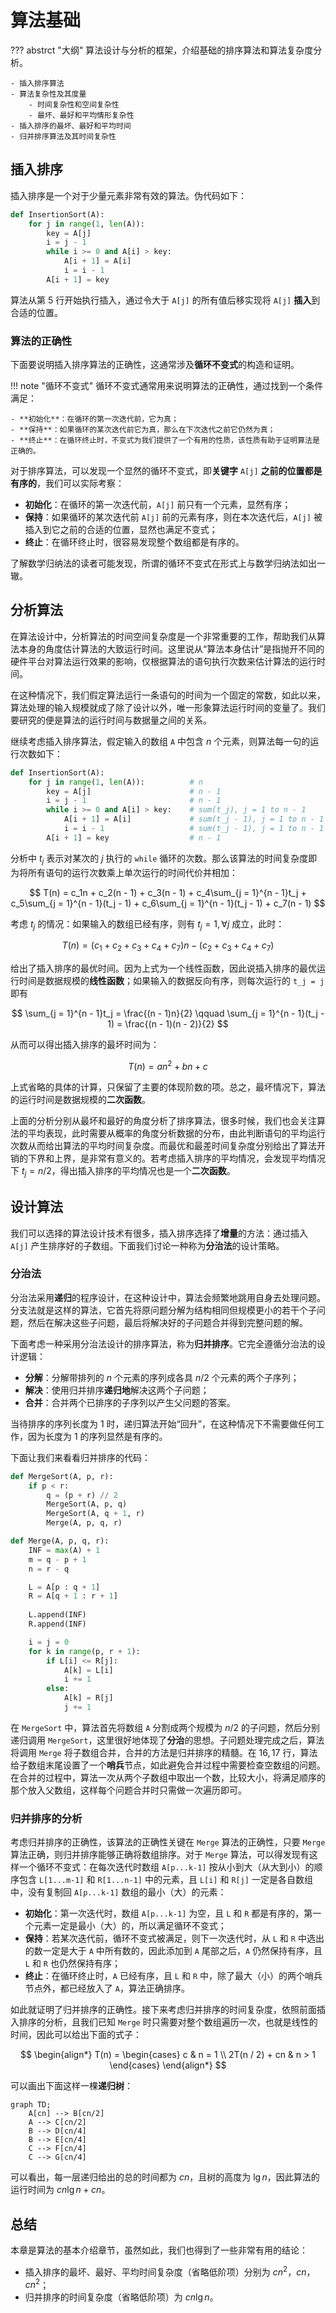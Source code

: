# 算法基础

??? abstrct "大纲"
    算法设计与分析的框架，介绍基础的排序算法和算法复杂度分析。

    - 插入排序算法
    - 算法复杂性及其度量
        - 时间复杂性和空间复杂性
        - 最坏、最好和平均情形复杂性
    - 插入排序的最坏、最好和平均时间
    - 归并排序算法及其时间复杂性

## 插入排序

插入排序是一个对于少量元素非常有效的算法。伪代码如下：

```python title="插入排序" linenums="1" hl_lines="5-8"
def InsertionSort(A):
    for j in range(1, len(A)):
        key = A[j]
        i = j - 1
        while i >= 0 and A[i] > key:
            A[i + 1] = A[i]
            i = i - 1
        A[i + 1] = key
```

算法从第 5 行开始执行插入，通过令大于 `A[j]` 的所有值后移实现将 `A[j]` **插入**到合适的位置。

### 算法的正确性

下面要说明插入排序算法的正确性，这通常涉及**循环不变式**的构造和证明。

!!! note "循环不变式"
    循环不变式通常用来说明算法的正确性，通过找到一个条件满足：

    - **初始化**：在循环的第一次迭代前，它为真；
    - **保持**：如果循环的某次迭代前它为真，那么在下次迭代之前它仍然为真；
    - **终止**：在循环终止时，不变式为我们提供了一个有用的性质，该性质有助于证明算法是正确的。

对于排序算法，可以发现一个显然的循环不变式，即**关键字** `A[j]` **之前的位置都是有序的**，我们可以实际考察：

- **初始化**：在循环的第一次迭代前，`A[j]` 前只有一个元素，显然有序；
- **保持**：如果循环的某次迭代前 `A[j]` 前的元素有序，则在本次迭代后，`A[j]` 被插入到它之前的合适的位置，显然也满足不变式；
- **终止**：在循环终止时，很容易发现整个数组都是有序的。

了解数学归纳法的读者可能发现，所谓的循环不变式在形式上与数学归纳法如出一辙。

## 分析算法

在算法设计中，分析算法的时间空间复杂度是一个非常重要的工作，帮助我们从算法本身的角度估计算法的大致运行时间。这里说从“算法本身估计”是指抛开不同的硬件平台对算法运行效果的影响，仅根据算法的语句执行次数来估计算法的运行时间。

在这种情况下，我们假定算法运行一条语句的时间为一个固定的常数，如此以来，算法处理的输入规模就成了除了设计以外，唯一形象算法运行时间的变量了。我们要研究的便是算法的运行时间与数据量之间的关系。

继续考虑插入排序算法，假定输入的数组 `A` 中包含 $n$ 个元素，则算法每一句的运行次数如下：

```python title="插入排序：语句运行次数统计" linenums="1"
def InsertionSort(A):
    for j in range(1, len(A)):          # n
        key = A[j]                      # n - 1
        i = j - 1                       # n - 1
        while i >= 0 and A[i] > key:    # sum(t_j), j = 1 to n - 1
            A[i + 1] = A[i]             # sum(t_j - 1), j = 1 to n - 1
            i = i - 1                   # sum(t_j - 1), j = 1 to n - 1
        A[i + 1] = key                  # n - 1
```

分析中 $t_j$ 表示对某次的 $j$ 执行的 `while` 循环的次数。那么该算法的时间复杂度即为将所有语句的运行次数乘上单次运行的时间代价并相加：

$$
T(n) = c_1n + c_2(n - 1) + c_3(n - 1) + c_4\sum_{j = 1}^{n - 1}t_j + c_5\sum_{j = 1}^{n - 1}(t_j - 1) + c_6\sum_{j = 1}^{n - 1}(t_j - 1) + c_7(n - 1)
$$

考虑 $t_j$ 的情况：如果输入的数组已经有序，则有 $t_j = 1, \forall j$ 成立，此时：

$$
T(n) = (c_1 + c_2 + c_3 + c_4 + c_7)n - (c_2 + c_3 + c_4 + c_7)
$$

给出了插入排序的最优时间。因为上式为一个线性函数，因此说插入排序的最优运行时间是数据规模的**线性函数**；如果输入的数据反向有序，则每次运行的 `t_j = j` 即有

$$
\sum_{j = 1}^{n - 1}t_j = \frac{(n - 1)n}{2} \qquad \sum_{j = 1}^{n - 1}(t_j - 1) = \frac{(n - 1)(n - 2)}{2}
$$

从而可以得出插入排序的最坏时间为：

$$
T(n) = an^2 + bn + c
$$

上式省略的具体的计算，只保留了主要的体现阶数的项。总之，最坏情况下，算法的运行时间是数据规模的**二次函数**。

上面的分析分别从最坏和最好的角度分析了排序算法，很多时候，我们也会关注算法的平均表现，此时需要从概率的角度分析数据的分布，由此判断语句的平均运行次数从而给出算法的平均时间复杂度。而最优和最差时间复杂度分别给出了算法开销的下界和上界，是非常有意义的。若考虑插入排序的平均情况，会发现平均情况下 $t_j = n / 2$，得出插入排序的平均情况也是一个**二次函数**。

## 设计算法

我们可以选择的算法设计技术有很多，插入排序选择了**增量**的方法：通过插入 `A[j]` 产生排序好的子数组。下面我们讨论一种称为**分治法**的设计策略。

### 分治法

分治法采用**递归**的程序设计，在这种设计中，算法会频繁地跳用自身去处理问题。分支法就是这样的算法，它首先将原问题分解为结构相同但规模更小的若干个子问题，然后在解决这些子问题，最后将解决好的子问题合并得到完整问题的解。

下面考虑一种采用分治法设计的排序算法，称为**归并排序**。它完全遵循分治法的设计逻辑：

- **分解**：分解带排列的 $n$ 个元素的序列成各具 $n/2$ 个元素的两个子序列；
- **解决**：使用归并排序**递归地**解决这两个子问题；
- **合并**：合并两个已排序的子序列以产生父问题的答案。

当待排序的序列长度为 $1$ 时，递归算法开始“回升”，在这种情况下不需要做任何工作，因为长度为 $1$ 的序列显然是有序的。

下面让我们来看看归并排序的代码：

```python linenums="1" title="归并排序" hl_lines="4-6 16 17 20-26"
def MergeSort(A, p, r):
    if p < r:
        q = (p + r) // 2
        MergeSort(A, p, q)
        MergeSort(A, q + 1, r)
        Merge(A, p, q, r)

def Merge(A, p, q, r):
    INF = max(A) + 1
    m = q - p + 1
    n = r - q

    L = A[p : q + 1]
    R = A[q + 1 : r + 1]
    
    L.append(INF)
    R.append(INF)

    i = j = 0
    for k in range(p, r + 1):
        if L[i] <= R[j]:
            A[k] = L[i]
            i += 1
        else:
            A[k] = R[j]
            j += 1
```

在 `MergeSort` 中，算法首先将数组 `A` 分割成两个规模为 $n / 2$ 的子问题，然后分别递归调用 `MergeSort`，这里很好地体现了**分治**的思想。子问题处理完成之后，算法将调用 `Merge` 将子数组合并，合并的方法是归并排序的精髓。在 $16, 17$ 行，算法给子数组末尾设置了一个**哨兵**节点，如此避免合并过程中需要检查空数组的问题。在合并的过程中，算法一次从两个子数组中取出一个数，比较大小，将满足顺序的那个放入父数组，这样每个问题合并时只需做一次遍历即可。

### 归并排序的分析

考虑归并排序的正确性，该算法的正确性关键在 `Merge` 算法的正确性，只要 `Merge` 算法正确，则归并排序能够正确将数组排序。对于 `Merge` 算法，可以得发现有这样一个循环不变式：在每次迭代时数组 `A[p...k-1]` 按从小到大（从大到小）的顺序包含 `L[1...m-1]` 和 `R[1...n-1]` 中的元素，且 `L[i]` 和 `R[j]` 一定是各自数组中，没有复制回 `A[p...k-1]` 数组的最小（大）的元素：

- **初始化**：第一次迭代时，数组 `A[p...k-1]` 为空，且 `L` 和 `R` 都是有序的，第一个元素一定是最小（大）的，所以满足循环不变式；
- **保持**：若某次迭代前，循环不变式被满足，则下一次迭代时，从 `L` 和 `R` 中选出的数一定是大于 `A` 中所有数的，因此添加到 `A` 尾部之后，`A` 仍然保持有序，且 `L` 和 `R` 也仍然保持有序；
- **终止**：在循环终止时，`A` 已经有序，且 `L` 和 `R` 中，除了最大（小）的两个哨兵节点外，都已经放入了 `A`，算法正确排序。

如此就证明了归并排序的正确性。接下来考虑归并排序的时间复杂度，依照前面插入排序的分析，且我们已知 `Merge` 时只需要对整个数组遍历一次，也就是线性的时间，因此可以给出下面的式子：

$$
\begin{align*}
T(n) = 
\begin{cases}
c & n = 1 \\
2T(n / 2) + cn & n > 1
\end{cases}
\end{align*}
$$

可以画出下面这样一棵**递归树**：

``` mermaid
graph TD;
    A[cn] --> B[cn/2]
    A --> C[cn/2]
    B --> D[cn/4]
    B --> E[cn/4]
    C --> F[cn/4]
    C --> G[cn/4]
```

可以看出，每一层递归给出的总的时间都为 $cn$，且树的高度为 $\lg{n}$，因此算法的运行时间为 $cn\lg{n} + cn$。

## 总结

本章是算法的基本介绍章节，虽然如此，我们也得到了一些非常有用的结论：

- 插入排序的最坏、最好、平均时间复杂度（省略低阶项）分别为 $cn^2$，$cn$，$cn^2$；
- 归并排序的时间复杂度（省略低阶项）为 $cn\lg{n}$。
